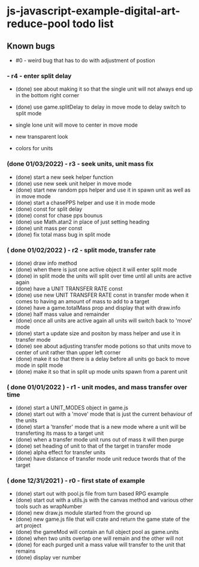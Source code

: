 # js-javascript-example-digital-art-reduce-pool todo list

## Known bugs
* #0 - weird bug that has to do with adjustment of postion


### - r4 - enter split delay
* (done) see about making it so that the single unit will not always end up in the bottom right corner
* (done) use game.splitDelay to delay in move mode to delay switch to split mode

* single lone unit will move to center in move mode


* new transparent look
* colors for units

### (done 01/03/2022) - r3 - seek units, unit mass fix
* (done) start a new seek helper function
* (done) use new seek unit helper in move mode
* (done) start new random pps helper and use it in spawn unit as well as in move mode
* (done) start a chasePPS helper and use it in mode mode
* (done) const for split delay
* (done) const for chase pps bounus
* (done) use Math.atan2 in place of just setting heading
* (done) unit mass per const
* (done) fix total mass bug in split mode

### ( done 01/02/2022 ) - r2 - split mode, transfer rate
* (done) draw info method
* (done) when there is just one active object it will enter split mode
* (done) in split mode the units will split over time until all units are active again
* (done) have a UNIT TRANSFER RATE const
* (done) use new UNIT TRANSFER RATE const in transfer mode when it comes to having an amount of mass to add to a target
* (done) have a game.totalMass prop and display that with draw.info
* (done) half mass value and remainder
* (done) once all units are active again all units will switch back to 'move' mode
* (done) start a update size and positon by mass helper and use it in transfer mode
* (done) see about adjusting transfer mode potions so that units move to center of unit rather than upper left corner
* (done) make it so that there is a delay before all units go back to move mode in split mode
* (done) make it so that in split up mode units spawn from a parent unit

### ( done 01/01/2022 ) - r1 - unit modes, and mass transfer over time
* (done) start a UNIT_MODES object in game.js
* (done) start out with a 'move' mode that is just the current behaviour of the units
* (done) start a 'transfer' mode that is a new mode where a unit will be transferting its mass to a target unit
* (done) when a transfer mode unit runs out of mass it will then purge
* (done) set heading of unit to that of the target in transfer mode
* (done) alpha effect for transfer units
* (done) have distance of transfer mode unit reduce twords that of the target

### ( done 12/31/2021 ) - r0 - first state of example
* (done) start out with pool.js file from turn based RPG example
* (done) start out with a utils.js with the canvas method and various other tools such as wrapNumber
* (done) new draw.js module started from the ground up
* (done) new game.js file that will crate and return the game state of the art project
* (done) the gameMod will contain an full object pool as game.units
* (done) when two units overlap one will remain and the other will not
* (done) for each purged unit a mass value will transfer to the unit that remains
* (done) display ver number
